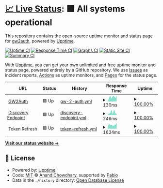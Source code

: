 # [📈 Live Status](https://status.gw2auth.com): <!--live status--> **🟩 All systems operational**

This repository contains the open-source uptime monitor and status page for [gw2auth](https://gw2auth.com), powered by [Upptime](https://github.com/upptime/upptime).

[![Uptime CI](https://github.com/gw2auth/uptime/workflows/Uptime%20CI/badge.svg)](https://github.com/gw2auth/uptime/actions?query=workflow%3A%22Uptime+CI%22)
[![Response Time CI](https://github.com/gw2auth/uptime/workflows/Response%20Time%20CI/badge.svg)](https://github.com/gw2auth/uptime/actions?query=workflow%3A%22Response+Time+CI%22)
[![Graphs CI](https://github.com/gw2auth/uptime/workflows/Graphs%20CI/badge.svg)](https://github.com/gw2auth/uptime/actions?query=workflow%3A%22Graphs+CI%22)
[![Static Site CI](https://github.com/gw2auth/uptime/workflows/Static%20Site%20CI/badge.svg)](https://github.com/gw2auth/uptime/actions?query=workflow%3A%22Static+Site+CI%22)
[![Summary CI](https://github.com/gw2auth/uptime/workflows/Summary%20CI/badge.svg)](https://github.com/gw2auth/uptime/actions?query=workflow%3A%22Summary+CI%22)

With [Upptime](https://upptime.js.org), you can get your own unlimited and free uptime monitor and status page, powered entirely by a GitHub repository. We use [Issues](https://github.com/gw2auth/uptime/issues) as incident reports, [Actions](https://github.com/gw2auth/uptime/actions) as uptime monitors, and [Pages](https://status.gw2auth.com) for the status page.

<!--start: status pages-->
<!-- This summary is generated by Upptime (https://github.com/upptime/upptime) -->
<!-- Do not edit this manually, your changes will be overwritten -->
<!-- prettier-ignore -->
| URL | Status | History | Response Time | Uptime |
| --- | ------ | ------- | ------------- | ------ |
| <img alt="" src="https://icons.duckduckgo.com/ip3/gw2auth.com.ico" height="13"> [GW2Auth](https://gw2auth.com) | 🟩 Up | [gw-2-auth.yml](https://github.com/gw2auth/uptime/commits/HEAD/history/gw-2-auth.yml) | <details><summary><img alt="Response time graph" src="./graphs/gw-2-auth/response-time-week.png" height="20"> 130ms</summary><br><a href="https://status.gw2auth.com/history/gw-2-auth"><img alt="Response time 160" src="https://img.shields.io/endpoint?url=https%3A%2F%2Fraw.githubusercontent.com%2Fgw2auth%2Fuptime%2FHEAD%2Fapi%2Fgw-2-auth%2Fresponse-time.json"></a><br><a href="https://status.gw2auth.com/history/gw-2-auth"><img alt="24-hour response time 170" src="https://img.shields.io/endpoint?url=https%3A%2F%2Fraw.githubusercontent.com%2Fgw2auth%2Fuptime%2FHEAD%2Fapi%2Fgw-2-auth%2Fresponse-time-day.json"></a><br><a href="https://status.gw2auth.com/history/gw-2-auth"><img alt="7-day response time 130" src="https://img.shields.io/endpoint?url=https%3A%2F%2Fraw.githubusercontent.com%2Fgw2auth%2Fuptime%2FHEAD%2Fapi%2Fgw-2-auth%2Fresponse-time-week.json"></a><br><a href="https://status.gw2auth.com/history/gw-2-auth"><img alt="30-day response time 139" src="https://img.shields.io/endpoint?url=https%3A%2F%2Fraw.githubusercontent.com%2Fgw2auth%2Fuptime%2FHEAD%2Fapi%2Fgw-2-auth%2Fresponse-time-month.json"></a><br><a href="https://status.gw2auth.com/history/gw-2-auth"><img alt="1-year response time 160" src="https://img.shields.io/endpoint?url=https%3A%2F%2Fraw.githubusercontent.com%2Fgw2auth%2Fuptime%2FHEAD%2Fapi%2Fgw-2-auth%2Fresponse-time-year.json"></a></details> | <details><summary><a href="https://status.gw2auth.com/history/gw-2-auth">100.00%</a></summary><a href="https://status.gw2auth.com/history/gw-2-auth"><img alt="All-time uptime 100.00%" src="https://img.shields.io/endpoint?url=https%3A%2F%2Fraw.githubusercontent.com%2Fgw2auth%2Fuptime%2FHEAD%2Fapi%2Fgw-2-auth%2Fuptime.json"></a><br><a href="https://status.gw2auth.com/history/gw-2-auth"><img alt="24-hour uptime 100.00%" src="https://img.shields.io/endpoint?url=https%3A%2F%2Fraw.githubusercontent.com%2Fgw2auth%2Fuptime%2FHEAD%2Fapi%2Fgw-2-auth%2Fuptime-day.json"></a><br><a href="https://status.gw2auth.com/history/gw-2-auth"><img alt="7-day uptime 100.00%" src="https://img.shields.io/endpoint?url=https%3A%2F%2Fraw.githubusercontent.com%2Fgw2auth%2Fuptime%2FHEAD%2Fapi%2Fgw-2-auth%2Fuptime-week.json"></a><br><a href="https://status.gw2auth.com/history/gw-2-auth"><img alt="30-day uptime 100.00%" src="https://img.shields.io/endpoint?url=https%3A%2F%2Fraw.githubusercontent.com%2Fgw2auth%2Fuptime%2FHEAD%2Fapi%2Fgw-2-auth%2Fuptime-month.json"></a><br><a href="https://status.gw2auth.com/history/gw-2-auth"><img alt="1-year uptime 100.00%" src="https://img.shields.io/endpoint?url=https%3A%2F%2Fraw.githubusercontent.com%2Fgw2auth%2Fuptime%2FHEAD%2Fapi%2Fgw-2-auth%2Fuptime-year.json"></a></details>
| <img alt="" src="https://icons.duckduckgo.com/ip3/gw2auth.com.ico" height="13"> [Discovery Endpoint](https://gw2auth.com/.well-known/oauth-authorization-server) | 🟩 Up | [discovery-endpoint.yml](https://github.com/gw2auth/uptime/commits/HEAD/history/discovery-endpoint.yml) | <details><summary><img alt="Response time graph" src="./graphs/discovery-endpoint/response-time-week.png" height="20"> 246ms</summary><br><a href="https://status.gw2auth.com/history/discovery-endpoint"><img alt="Response time 289" src="https://img.shields.io/endpoint?url=https%3A%2F%2Fraw.githubusercontent.com%2Fgw2auth%2Fuptime%2FHEAD%2Fapi%2Fdiscovery-endpoint%2Fresponse-time.json"></a><br><a href="https://status.gw2auth.com/history/discovery-endpoint"><img alt="24-hour response time 121" src="https://img.shields.io/endpoint?url=https%3A%2F%2Fraw.githubusercontent.com%2Fgw2auth%2Fuptime%2FHEAD%2Fapi%2Fdiscovery-endpoint%2Fresponse-time-day.json"></a><br><a href="https://status.gw2auth.com/history/discovery-endpoint"><img alt="7-day response time 246" src="https://img.shields.io/endpoint?url=https%3A%2F%2Fraw.githubusercontent.com%2Fgw2auth%2Fuptime%2FHEAD%2Fapi%2Fdiscovery-endpoint%2Fresponse-time-week.json"></a><br><a href="https://status.gw2auth.com/history/discovery-endpoint"><img alt="30-day response time 271" src="https://img.shields.io/endpoint?url=https%3A%2F%2Fraw.githubusercontent.com%2Fgw2auth%2Fuptime%2FHEAD%2Fapi%2Fdiscovery-endpoint%2Fresponse-time-month.json"></a><br><a href="https://status.gw2auth.com/history/discovery-endpoint"><img alt="1-year response time 289" src="https://img.shields.io/endpoint?url=https%3A%2F%2Fraw.githubusercontent.com%2Fgw2auth%2Fuptime%2FHEAD%2Fapi%2Fdiscovery-endpoint%2Fresponse-time-year.json"></a></details> | <details><summary><a href="https://status.gw2auth.com/history/discovery-endpoint">100.00%</a></summary><a href="https://status.gw2auth.com/history/discovery-endpoint"><img alt="All-time uptime 100.00%" src="https://img.shields.io/endpoint?url=https%3A%2F%2Fraw.githubusercontent.com%2Fgw2auth%2Fuptime%2FHEAD%2Fapi%2Fdiscovery-endpoint%2Fuptime.json"></a><br><a href="https://status.gw2auth.com/history/discovery-endpoint"><img alt="24-hour uptime 100.00%" src="https://img.shields.io/endpoint?url=https%3A%2F%2Fraw.githubusercontent.com%2Fgw2auth%2Fuptime%2FHEAD%2Fapi%2Fdiscovery-endpoint%2Fuptime-day.json"></a><br><a href="https://status.gw2auth.com/history/discovery-endpoint"><img alt="7-day uptime 100.00%" src="https://img.shields.io/endpoint?url=https%3A%2F%2Fraw.githubusercontent.com%2Fgw2auth%2Fuptime%2FHEAD%2Fapi%2Fdiscovery-endpoint%2Fuptime-week.json"></a><br><a href="https://status.gw2auth.com/history/discovery-endpoint"><img alt="30-day uptime 100.00%" src="https://img.shields.io/endpoint?url=https%3A%2F%2Fraw.githubusercontent.com%2Fgw2auth%2Fuptime%2FHEAD%2Fapi%2Fdiscovery-endpoint%2Fuptime-month.json"></a><br><a href="https://status.gw2auth.com/history/discovery-endpoint"><img alt="1-year uptime 100.00%" src="https://img.shields.io/endpoint?url=https%3A%2F%2Fraw.githubusercontent.com%2Fgw2auth%2Fuptime%2FHEAD%2Fapi%2Fdiscovery-endpoint%2Fuptime-year.json"></a></details>
| <img alt="" src="https://icons.duckduckgo.com/ip3/null.ico" height="13"> Token Refresh | 🟩 Up | [token-refresh.yml](https://github.com/gw2auth/uptime/commits/HEAD/history/token-refresh.yml) | <details><summary><img alt="Response time graph" src="./graphs/token-refresh/response-time-week.png" height="20"> 1634ms</summary><br><a href="https://status.gw2auth.com/history/token-refresh"><img alt="Response time 1812" src="https://img.shields.io/endpoint?url=https%3A%2F%2Fraw.githubusercontent.com%2Fgw2auth%2Fuptime%2FHEAD%2Fapi%2Ftoken-refresh%2Fresponse-time.json"></a><br><a href="https://status.gw2auth.com/history/token-refresh"><img alt="24-hour response time 2330" src="https://img.shields.io/endpoint?url=https%3A%2F%2Fraw.githubusercontent.com%2Fgw2auth%2Fuptime%2FHEAD%2Fapi%2Ftoken-refresh%2Fresponse-time-day.json"></a><br><a href="https://status.gw2auth.com/history/token-refresh"><img alt="7-day response time 1634" src="https://img.shields.io/endpoint?url=https%3A%2F%2Fraw.githubusercontent.com%2Fgw2auth%2Fuptime%2FHEAD%2Fapi%2Ftoken-refresh%2Fresponse-time-week.json"></a><br><a href="https://status.gw2auth.com/history/token-refresh"><img alt="30-day response time 1478" src="https://img.shields.io/endpoint?url=https%3A%2F%2Fraw.githubusercontent.com%2Fgw2auth%2Fuptime%2FHEAD%2Fapi%2Ftoken-refresh%2Fresponse-time-month.json"></a><br><a href="https://status.gw2auth.com/history/token-refresh"><img alt="1-year response time 1812" src="https://img.shields.io/endpoint?url=https%3A%2F%2Fraw.githubusercontent.com%2Fgw2auth%2Fuptime%2FHEAD%2Fapi%2Ftoken-refresh%2Fresponse-time-year.json"></a></details> | <details><summary><a href="https://status.gw2auth.com/history/token-refresh">100.00%</a></summary><a href="https://status.gw2auth.com/history/token-refresh"><img alt="All-time uptime 100.00%" src="https://img.shields.io/endpoint?url=https%3A%2F%2Fraw.githubusercontent.com%2Fgw2auth%2Fuptime%2FHEAD%2Fapi%2Ftoken-refresh%2Fuptime.json"></a><br><a href="https://status.gw2auth.com/history/token-refresh"><img alt="24-hour uptime 100.00%" src="https://img.shields.io/endpoint?url=https%3A%2F%2Fraw.githubusercontent.com%2Fgw2auth%2Fuptime%2FHEAD%2Fapi%2Ftoken-refresh%2Fuptime-day.json"></a><br><a href="https://status.gw2auth.com/history/token-refresh"><img alt="7-day uptime 100.00%" src="https://img.shields.io/endpoint?url=https%3A%2F%2Fraw.githubusercontent.com%2Fgw2auth%2Fuptime%2FHEAD%2Fapi%2Ftoken-refresh%2Fuptime-week.json"></a><br><a href="https://status.gw2auth.com/history/token-refresh"><img alt="30-day uptime 100.00%" src="https://img.shields.io/endpoint?url=https%3A%2F%2Fraw.githubusercontent.com%2Fgw2auth%2Fuptime%2FHEAD%2Fapi%2Ftoken-refresh%2Fuptime-month.json"></a><br><a href="https://status.gw2auth.com/history/token-refresh"><img alt="1-year uptime 100.00%" src="https://img.shields.io/endpoint?url=https%3A%2F%2Fraw.githubusercontent.com%2Fgw2auth%2Fuptime%2FHEAD%2Fapi%2Ftoken-refresh%2Fuptime-year.json"></a></details>

<!--end: status pages-->

[**Visit our status website →**](https://status.gw2auth.com)

## 📄 License

- Powered by: [Upptime](https://github.com/upptime/upptime)
- Code: [MIT](./LICENSE) © [Anand Chowdhary](https://anandchowdhary.com), supported by [Pabio](https://pabio.com)
- Data in the `./history` directory: [Open Database License](https://opendatacommons.org/licenses/odbl/1-0/)
